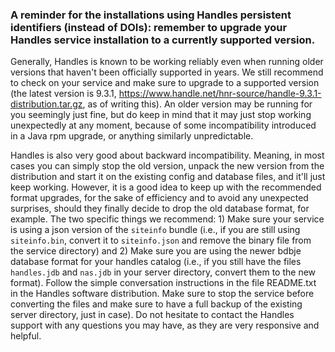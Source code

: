 ### A reminder for the installations using Handles persistent identifiers (instead of DOIs): remember to upgrade your Handles service installation to a currently supported version.

Generally, Handles is known to be working reliably even when running older versions that haven't been officially supported in years. We still recommend to check on your service and make sure to upgrade to a supported version (the latest version is 9.3.1, https://www.handle.net/hnr-source/handle-9.3.1-distribution.tar.gz, as of writing this). An older version may be running for you seemingly just fine, but do keep in mind that it may just stop working unexpectedly at any moment, because of some incompatibility introduced in a Java rpm upgrade, or anything similarly unpredictable.

Handles is also very good about backward incompatibility. Meaning, in most cases you can simply stop the old version, unpack the new version from the distribution and start it on the existing config and database files, and it'll just keep working. However, it is a good idea to keep up with the recommended format upgrades, for the sake of efficiency and to avoid any unexpected surprises, should they finally decide to drop the old database format, for example. The two specific things we recommend: 1) Make sure your service is using a json version of the `siteinfo` bundle (i.e., if you are still using `siteinfo.bin`, convert it to `siteinfo.json` and remove the binary file from the service directory) and 2) Make sure you are using the newer bdbje database format for your handles catalog (i.e., if you still have the files `handles.jdb` and `nas.jdb` in your server directory, convert them to the new format). Follow the simple conversation instructions in the file README.txt in the Handles software distribution. Make sure to stop the service before converting the files and make sure to have a full backup of the existing server directory, just in case). Do not hesitate to contact the Handles support with any questions you may have, as they are very responsive and helpful.



